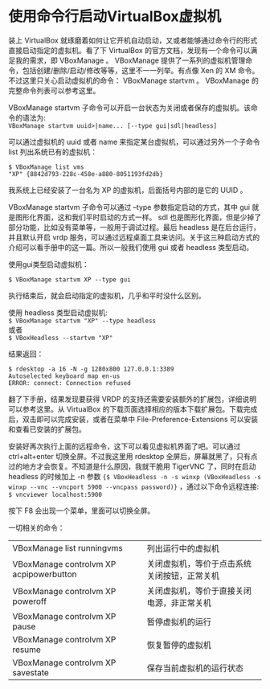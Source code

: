 # 使用命令行启动VirtualBox虚拟机

装上 VirtualBox 就琢磨着如何让它开机自动启动，又或者能够通过命令行的形式直接启动指定的虚拟机。看了下 VirtualBox 的官方文档，发现有一个命令可以满足我的需求，即 VBoxManage 。 VBoxManage 提供了一系列的虚拟机管理命令，包括创建/删除/启动/修改等等，这里不一一列举。有点像 Xen 的 XM 命令。不过这里只关心启动虚拟机的命令： VBoxManage startvm 。 VBoxManage 的完整命令列表可以参考这里。

VBoxManage startvm 子命令可以开启一台状态为关闭或者保存的虚拟机。该命令的语法为:  
`VBoxManage startvm uuid>|name... [--type gui|sdl|headless]`

可以通过虚拟机的 uuid 或者 name 来指定某台虚拟机，可以通过另外一个子命令 list 列出系统已有的虚拟机：

```text
$ VBoxManage list vms
"XP" {8842d793-228c-458e-a880-8051193fd2db}
```

我系统上已经安装了一台名为 XP 的虚拟机，后面括号内部的是它的 UUID 。

VBoxManage startvm 子命令可以通过 –type 参数指定启动的方式，其中 gui 就是图形化界面，这和我们平时启动的方式一样。 sdl 也是图形化界面，但是少掉了部分功能，比如没有菜单等，一般用于调试过程。最后 headless 是在后台运行，并且默认开启 vrdp 服务，可以通过远程桌面工具来访问。关于这三种启动方式的介绍可以看手册中的这一篇。所以一般我们使用 gui 或者 headless 类型启动。

使用gui类型启动虚拟机：

```text
$ VBoxManage startvm XP --type gui
```

执行结束后，就会启动指定的虚拟机，几乎和平时没什么区别。

使用 headless 类型启动虚拟机:  
`$ VBoxManage startvm "XP" --type headless`  
或者  
`$ VBoxHeadless --startvm "XP"`

结果返回：

```text
$ rdesktop -a 16 -N -g 1280x800 127.0.0.1:3389
Autoselected keyboard map en-us
ERROR: connect: Connection refused
```

翻了下手册，结果发现要获得 VRDP 的支持还需要安装额外的扩展包，详细说明可以参考这里。从 VirtualBox 的下载页面选择相应的版本下载扩展包。下载完成后，双击即可以完成安装，或者在菜单中 File-Preference-Extensions 可以安装和查看已安装的扩展包。

安装好再次执行上面的远程命令，这下可以看见虚拟机界面了吧。可以通过 ctrl+alt+enter 切换全屏。不过我这里用 rdesktop 全屏后，屏幕就黑了，只有点过的地方才会恢复。不知道是什么原因，我就干脆用 TigerVNC 了，同时在启动 headless 的时候加上 -n 参数 `{$ VBoxHeadless -n -s winxp (VBoxHeadless -s winxp --vnc --vncport 5900 --vncpass password)}` ，通过以下命令远程连接:  
`$ vncviewer localhost:5900`

按下 F8 会出现一个菜单，里面可以切换全屏。

一切相关的命令：

|  |  |
| :--- | :--- |
| VBoxManage list runningvms | 列出运行中的虚拟机 |
| VBoxManage controlvm XP acpipowerbutton | 关闭虚拟机，等价于点击系统关闭按钮，正常关机 |
| VBoxManage controlvm XP poweroff | 关闭虚拟机，等价于直接关闭电源，非正常关机 |
| VBoxManage controlvm XP pause | 暂停虚拟机的运行 |
| VBoxManage controlvm XP resume | 恢复暂停的虚拟机 |
| VBoxManage controlvm XP savestate | 保存当前虚拟机的运行状态 |

